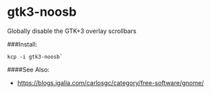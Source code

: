 # gtk3-noosb

Globally disable the GTK+3 overlay scrollbars

###Install: 

    kcp -i gtk3-noosb`

####See Also:
* https://blogs.igalia.com/carlosgc/category/free-software/gnome/
